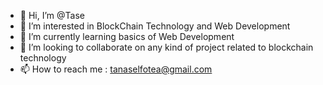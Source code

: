 - 👋 Hi, I’m @Tase
- 👀 I’m interested in BlockChain Technology and Web Development
- 🌱 I’m currently learning basics of Web Development
- 💞️ I’m looking to collaborate on any kind of project related to blockchain technology
- 📫 How to reach me : tanaselfotea@gmail.com

<!---
Sideon66/Sideon66 is a ✨ special ✨ repository because its `README.md` (this file) appears on your GitHub profile.
You can click the Preview link to take a look at your changes.
--->
